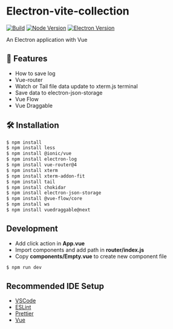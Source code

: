 # Electron-vite-collection

[![Build](https://img.shields.io/badge/build-electron_vite-orange)](link)
[![Node Version](https://img.shields.io/badge/node-22.17.0-blue)](link)
[![Electron Version](https://img.shields.io/badge/electron-36.7.1-006400)](link)

An Electron application with Vue

## 🚀 Features

- How to save log
- Vue-router
- Watch or Tail file data update to xterm.js terminal
- Save data to electron-json-storage
- Vue Flow
- Vue Draggable

## 🛠️ Installation

```bash
$ npm install
$ npm install less
$ npm install @ionic/vue
$ npm install electron-log
$ npm install vue-router@4
$ npm install xterm
$ npm install xterm-addon-fit
$ npm install tail
$ npm install chokidar
$ npm install electron-json-storage
$ npm install @vue-flow/core
$ npm install ws
$ npm install vuedraggable@next
```

## Development

- Add click action in **App.vue**
- Import components and add path in **router/index.js**
- Copy **components/Empty.vue** to create new component file

```bash
$ npm run dev
```

## Recommended IDE Setup

- [VSCode](https://code.visualstudio.com/)
- [ESLint](https://marketplace.visualstudio.com/items?itemName=dbaeumer.vscode-eslint)
- [Prettier](https://marketplace.visualstudio.com/items?itemName=esbenp.prettier-vscode)
- [Vue](https://marketplace.visualstudio.com/items?itemName=Vue.volar)